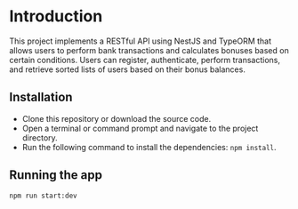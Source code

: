 # Introduction

This project implements a RESTful API using NestJS and TypeORM that allows users to perform bank transactions and calculates bonuses based on certain conditions. Users can register, authenticate, perform transactions, and retrieve sorted lists of users based on their bonus balances.

## Installation

- Clone this repository or download the source code.
- Open a terminal or command prompt and navigate to the project directory.
- Run the following command to install the dependencies: `npm install`.

## Running the app

```bash
npm run start:dev 
```
